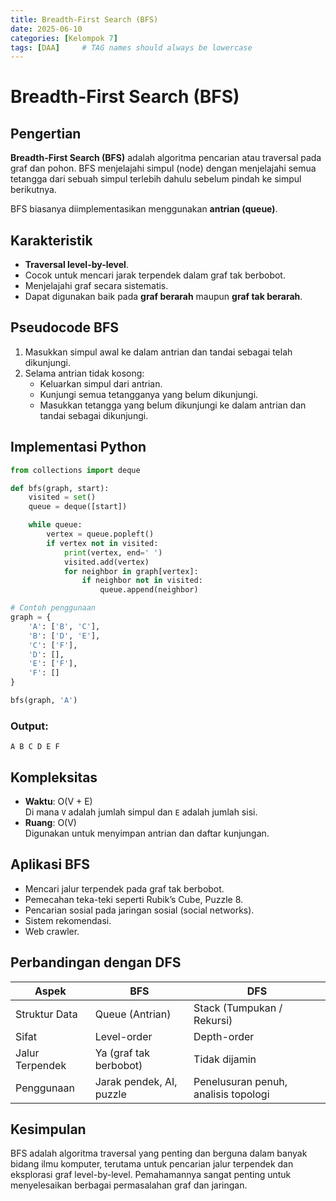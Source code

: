 ```yaml
---
title: Breadth-First Search (BFS)
date: 2025-06-10
categories: [Kelompok 7]
tags: [DAA]     # TAG names should always be lowercase
---
```


# Breadth-First Search (BFS)

## Pengertian

**Breadth-First Search (BFS)** adalah algoritma pencarian atau traversal pada graf dan pohon. BFS menjelajahi simpul (node) dengan menjelajahi semua tetangga dari sebuah simpul terlebih dahulu sebelum pindah ke simpul berikutnya.

BFS biasanya diimplementasikan menggunakan **antrian (queue)**.

## Karakteristik

- **Traversal level-by-level**.
- Cocok untuk mencari jarak terpendek dalam graf tak berbobot.
- Menjelajahi graf secara sistematis.
- Dapat digunakan baik pada **graf berarah** maupun **graf tak berarah**.

## Pseudocode BFS

1. Masukkan simpul awal ke dalam antrian dan tandai sebagai telah dikunjungi.
2. Selama antrian tidak kosong:
    - Keluarkan simpul dari antrian.
    - Kunjungi semua tetangganya yang belum dikunjungi.
    - Masukkan tetangga yang belum dikunjungi ke dalam antrian dan tandai sebagai dikunjungi.

## Implementasi Python

```python
from collections import deque

def bfs(graph, start):
    visited = set()
    queue = deque([start])

    while queue:
        vertex = queue.popleft()
        if vertex not in visited:
            print(vertex, end=' ')
            visited.add(vertex)
            for neighbor in graph[vertex]:
                if neighbor not in visited:
                    queue.append(neighbor)

# Contoh penggunaan
graph = {
    'A': ['B', 'C'],
    'B': ['D', 'E'],
    'C': ['F'],
    'D': [],
    'E': ['F'],
    'F': []
}

bfs(graph, 'A')
```

### Output:
```
A B C D E F
```

## Kompleksitas

- **Waktu**: O(V + E)  
  Di mana `V` adalah jumlah simpul dan `E` adalah jumlah sisi.
- **Ruang**: O(V)  
  Digunakan untuk menyimpan antrian dan daftar kunjungan.

## Aplikasi BFS

- Mencari jalur terpendek pada graf tak berbobot.
- Pemecahan teka-teki seperti Rubik’s Cube, Puzzle 8.
- Pencarian sosial pada jaringan sosial (social networks).
- Sistem rekomendasi.
- Web crawler.

## Perbandingan dengan DFS

| Aspek         | BFS                     | DFS                     |
|---------------|--------------------------|--------------------------|
| Struktur Data | Queue (Antrian)          | Stack (Tumpukan / Rekursi) |
| Sifat         | Level-order              | Depth-order             |
| Jalur Terpendek | Ya (graf tak berbobot) | Tidak dijamin           |
| Penggunaan    | Jarak pendek, AI, puzzle | Penelusuran penuh, analisis topologi |

## Kesimpulan

BFS adalah algoritma traversal yang penting dan berguna dalam banyak bidang ilmu komputer, terutama untuk pencarian jalur terpendek dan eksplorasi graf level-by-level. Pemahamannya sangat penting untuk menyelesaikan berbagai permasalahan graf dan jaringan.
